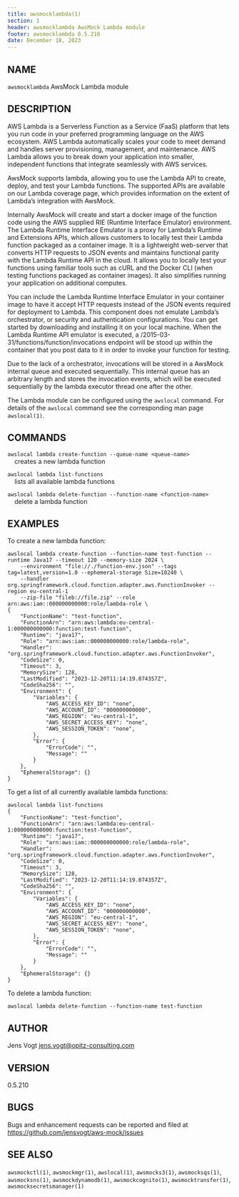 ```yaml
---
title: awsmocklambda(1)
section: 1
header: awsmocklambda AwsMock Lambda module
footer: awsmocklambda 0.5.210
date: December 18, 2023
---
```


## NAME
```awsmocklambda``` AwsMock Lambda module

## DESCRIPTION
AWS Lambda is a Serverless Function as a Service (FaaS) platform that lets you run code in your preferred programming 
language on the AWS ecosystem. AWS Lambda automatically scales your code to meet demand and handles server provisioning, 
management, and maintenance. AWS Lambda allows you to break down your application into smaller, independent functions 
that integrate seamlessly with AWS services.

AwsMock supports lambda, allowing you to use the Lambda API to create, deploy, and test your Lambda functions. The 
supported APIs are available on our Lambda coverage page, which provides information on the extent of Lambda’s 
integration with AwsMock.

Internally AwsMock will create and start a docker image of the function code using the AWS supplied RIE (Runtime
Interface Emulator) environment. The Lambda Runtime Interface Emulator is a proxy for Lambda’s Runtime and Extensions
APIs, which allows customers to locally test their Lambda function packaged as a container image. It is a lightweight
web-server that converts HTTP requests to JSON events and maintains functional parity with the Lambda Runtime API in
the cloud. It allows you to locally test your functions using familiar tools such as cURL and the Docker CLI (when
testing functions packaged as container images). It also simplifies running your application on additional computes.

You can include the Lambda Runtime Interface Emulator in your container image to have it accept HTTP requests instead
of the JSON events required for deployment to Lambda. This component does not emulate Lambda’s orchestrator, or security
and authentication configurations. You can get started by downloading and installing it on your local machine. When the
Lambda Runtime API emulator is executed, a /2015-03-31/functions/function/invocations endpoint will be stood up within
the container that you post data to it in order to invoke your function for testing.

Due to the lack of a orchestrator, invocations will be stored in a AwsMock internal queue and executed sequentially. This
internal queue has an arbitrary length and stores the invocation events, which will be executed sequentially by the
lambda executor thread one after the other. 

The Lambda module can be configured using the ```awslocal``` command. For details of the ```awslocal``` command see the 
corresponding man page ```awslocal(1)```.

## COMMANDS

```awslocal lambda create-function --queue-name <queue-name>```  
&nbsp;&nbsp;&nbsp;&nbsp;creates a new lambda function

```awslocal lambda list-functions```  
&nbsp;&nbsp;&nbsp;&nbsp;lists all available lambda functions

```awslocal lambda delete-function --function-name <function-name>```  
&nbsp;&nbsp;&nbsp;&nbsp;delete a lambda function

## EXAMPLES

To create a new lambda function:
```
awslocal lambda create-function --function-name test-function --runtime Java17 --timeout 120 --memory-size 2024 \
    --environment "file://./function-env.json" --tags tag=latest,version=1.0 --ephemeral-storage Size=10240 \
    --handler org.springframework.cloud.function.adapter.aws.FunctionInvoker --region eu-central-1 
    --zip-file "fileb://file.zip" --role arn:aws:iam::000000000000:role/lambda-role \
{
    "FunctionName": "test-function",
    "FunctionArn": "arn:aws:lambda:eu-central-1:000000000000:function:test-function",
    "Runtime": "java17",
    "Role": "arn:aws:iam::000000000000:role/lambda-role",
    "Handler": "org.springframework.cloud.function.adapter.aws.FunctionInvoker",
    "CodeSize": 0,
    "Timeout": 3,
    "MemorySize": 128,
    "LastModified": "2023-12-20T11:14:19.074357Z",
    "CodeSha256": "",
    "Environment": {
        "Variables": {
            "AWS_ACCESS_KEY_ID": "none",
            "AWS_ACCOUNT_ID": "000000000000",
            "AWS_REGION": "eu-central-1",
            "AWS_SECRET_ACCESS_KEY": "none",
            "AWS_SESSION_TOKEN": "none",
        },
        "Error": {
            "ErrorCode": "",
            "Message": ""
        }
    },
    "EphemeralStorage": {}
}
```

To get a list of all currently available lambda functions:
```
awslocal lambda list-functions
{
    "FunctionName": "test-function",
    "FunctionArn": "arn:aws:lambda:eu-central-1:000000000000:function:test-function",
    "Runtime": "java17",
    "Role": "arn:aws:iam::000000000000:role/lambda-role",
    "Handler": "org.springframework.cloud.function.adapter.aws.FunctionInvoker",
    "CodeSize": 0,
    "Timeout": 3,
    "MemorySize": 128,
    "LastModified": "2023-12-20T11:14:19.074357Z",
    "CodeSha256": "",
    "Environment": {
        "Variables": {
            "AWS_ACCESS_KEY_ID": "none",
            "AWS_ACCOUNT_ID": "000000000000",
            "AWS_REGION": "eu-central-1",
            "AWS_SECRET_ACCESS_KEY": "none",
            "AWS_SESSION_TOKEN": "none",
        },
        "Error": {
            "ErrorCode": "",
            "Message": ""
        }
    },
    "EphemeralStorage": {}
}
```

To delete a lambda function:
```
awslocal lambda delete-function --function-name test-function
```

## AUTHOR

Jens Vogt <jens.vogt@opitz-consulting.com>

## VERSION
0.5.210

## BUGS

Bugs and enhancement requests can be reported and filed at https://github.com/jensvogt/aws-mock/issues

## SEE ALSO

```awsmockctl(1)```, ```awsmockmgr(1)```, ```awslocal(1)```, ```awsmocks3(1)```, ```awsmocksqs(1)```, ```awsmocksns(1)```,
```awsmockdynamodb(1)```, ```awsmockcognito(1)```, ```awsmocktransfer(1)```, ```awsmocksecretsmanager(1)```